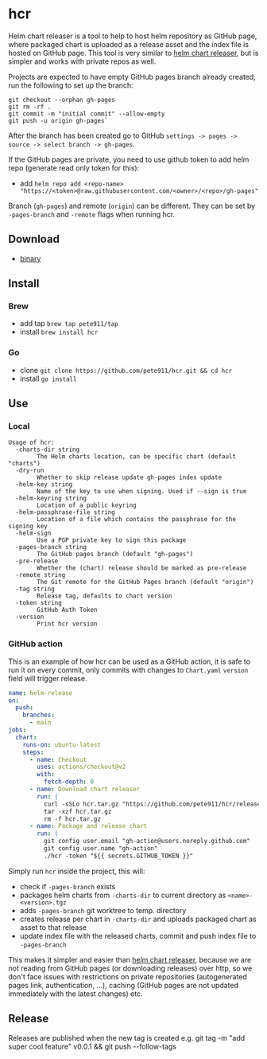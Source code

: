 # hcr
Helm chart releaser is a tool to help to host helm repository as GitHub page, where packaged chart is uploaded as
a release asset and the index file is hosted on GitHub page. This tool is very similar to
[helm chart releaser](https://github.com/helm/chart-releaser), but is simpler and works with private repos as well.

Projects are expected to have empty GitHub pages branch already created, run the following to set up the branch:
```shell
git checkout --orphan gh-pages
git rm -rf .
git commit -m "initial commit" --allow-empty
git push -u origin gh-pages`
```
After the branch has been created go to GitHub `settings -> pages -> source -> select branch -> gh-pages`.

If the GitHub pages are private, you need to use github token to add helm repo (generate read only token for this):
- add `helm repo add <repo-name> "https://<token>@raw.githubusercontent.com/<owner>/<repo>/gh-pages"`

Branch (`gh-pages`) and remote (`origin`) can be different. They can be set by `-pages-branch` and `-remote` flags when
running hcr.

## Download
- [binary](https://github.com/pete911/hcr/releases)

## Install

### Brew
- add tap `brew tap pete911/tap`
- install `brew install hcr`

### Go
- clone `git clone https://github.com/pete911/hcr.git && cd hcr`
- install `go install`

## Use

### Local
```
Usage of hcr:
  -charts-dir string
        The Helm charts location, can be specific chart (default "charts")
  -dry-run
        Whether to skip release update gh-pages index update
  -helm-key string
        Name of the key to use when signing. Used if --sign is true
  -helm-keyring string
        Location of a public keyring
  -helm-passphrase-file string
        Location of a file which contains the passphrase for the signing key
  -helm-sign
        Use a PGP private key to sign this package
  -pages-branch string
        The GitHub pages branch (default "gh-pages")
  -pre-release
        Whether the (chart) release should be marked as pre-release
  -remote string
        The Git remote for the GitHub Pages branch (default "origin")
  -tag string
        Release tag, defaults to chart version
  -token string
        GitHub Auth Token
  -version
        Print hcr version
```

### GitHub action
This is an example of how hcr can be used as a GitHub action, it is safe to run it on every commit, only commits with
changes to `Chart.yaml` `version` field will trigger release.

```yaml
name: helm-release
on:
  push:
    branches:
      - main
jobs:
  chart:
    runs-on: ubuntu-latest
    steps:
      - name: Checkout
        uses: actions/checkout@v2
        with:
          fetch-depth: 0
      - name: Download chart releaser
        run: |
          curl -sSLo hcr.tar.gz "https://github.com/pete911/hcr/releases/download/v0.0.1/hcr_0.0.1_linux_amd64.tar.gz"
          tar -xzf hcr.tar.gz
          rm -f hcr.tar.gz
      - name: Package and release chart
        run: |
          git config user.email "gh-action@users.noreply.github.com"
          git config user.name "gh-action"
          ./hcr -token "${{ secrets.GITHUB_TOKEN }}"
```

Simply run `hcr` inside the project, this will:
- check if `-pages-branch` exists
- packages helm charts from `-charts-dir` to current directory as `<name>-<version>.tgz`
- adds `-pages-branch` git worktree to temp. directory
- creates release per chart in `-charts-dir` and uploads packaged chart as asset to that release
- update index file with the released charts, commit and push index file to `-pages-branch`

This makes it simpler and easier than [helm chart releaser](https://github.com/helm/chart-releaser), because we are not
reading from GitHub pages (or downloading releases) over http, so we don't face issues with restrictions on private
repositories (autogenerated pages link, authentication, ...), caching (GitHub pages are not updated immediately with
the latest changes) etc.

## Release
Releases are published when the new tag is created e.g. git tag -m "add super cool feature" v0.0.1 && git push --follow-tags
